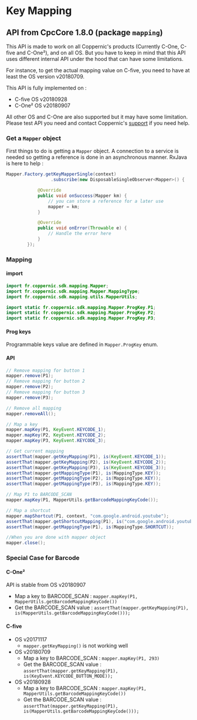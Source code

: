 Key Mapping
===========

## API from CpcCore 1.8.0 (package `mapping`)

This API is made to work on all Coppernic's products (Currently C-One, C-five and C-One²), and on all OS.
But you have to keep in mind that this API uses different internal API under the hood that can have some limitations.

For instance, to get the actual mapping value on C-five, you need to have at least the OS version v20180709.

This API is fully implemented on :

  - C-five OS v20180928
  - C-One² OS v20180907

All other OS and C-One are also supported but it may have some limitation. Please test API you need and contact
Coppernic's [support](https://support.coppernic.fr/index.php) if you need help.

### Get a `Mapper` object

First things to do is getting a `Mapper` object. A connection to a service is needed so getting a reference is done in an asynchronous manner. RxJava is here to help :

```java
Mapper.Factory.getKeyMapperSingle(context)
                 .subscribe(new DisposableSingleObserver<Mapper>() {

            @Override
            public void onSuccess(Mapper km) {
                // you can store a reference for a later use
                mapper = km;
            }

            @Override
            public void onError(Throwable e) {
                // Handle the error here
            }
        });
```

### Mapping

#### import

```java
import fr.coppernic.sdk.mapping.Mapper;
import fr.coppernic.sdk.mapping.Mapper.MappingType;
import fr.coppernic.sdk.mapping.utils.MapperUtils;

import static fr.coppernic.sdk.mapping.Mapper.ProgKey.P1;
import static fr.coppernic.sdk.mapping.Mapper.ProgKey.P2;
import static fr.coppernic.sdk.mapping.Mapper.ProgKey.P3;
```

#### Prog keys

Programmable keys value are defined in `Mapper.ProgKey` enum.

#### API

```java
// Remove mapping for button 1
mapper.remove(P1);
// Remove mapping for button 2
mapper.remove(P2);
// Remove mapping for button 3
mapper.remove(P3);

// Remove all mapping
mapper.removeAll();

// Map a key
mapper.mapKey(P1, KeyEvent.KEYCODE_1);
mapper.mapKey(P2, KeyEvent.KEYCODE_2);
mapper.mapKey(P3, KeyEvent.KEYCODE_3);

// Get current mapping
assertThat(mapper.getKeyMapping(P1), is(KeyEvent.KEYCODE_1));
assertThat(mapper.getKeyMapping(P2), is(KeyEvent.KEYCODE_2));
assertThat(mapper.getKeyMapping(P3), is(KeyEvent.KEYCODE_3));
assertThat(mapper.getMappingType(P1), is(MappingType.KEY));
assertThat(mapper.getMappingType(P2), is(MappingType.KEY));
assertThat(mapper.getMappingType(P3), is(MappingType.KEY));

// Map P1 to BARCODE_SCAN
mapper.mapKey(P1, MapperUtils.getBarcodeMappingKeyCode());

// Map a shortcut
mapper.mapShortcut(P1, context, "com.google.android.youtube");
assertThat(mapper.getShortcutMapping(P1), is("com.google.android.youtube"));
assertThat(mapper.getMappingType(P1), is(MappingType.SHORTCUT));

//When you are done with mapper object
mapper.close();
```
### Special Case for Barcode

#### C-One²

API is stable from OS v20180907

- Map a key to BARCODE_SCAN : `mapper.mapKey(P1, MapperUtils.getBarcodeMappingKeyCode())`
- Get the BARCODE_SCAN value : `assertThat(mapper.getKeyMapping(P1), is(MapperUtils.getBarcodeMappingKeyCode()));`

#### C-five

- OS v20171117
  - `mapper.getKeyMapping()` is not working well
- OS v20180709
  - Map a key to BARCODE_SCAN : `mapper.mapKey(P1, 293)`
  - Get the BARCODE_SCAN value : `assertThat(mapper.getKeyMapping(P1), is(KeyEvent.KEYCODE_BUTTON_MODE));`
- OS v20180928
  - Map a key to BARCODE_SCAN : `mapper.mapKey(P1, MapperUtils.getBarcodeMappingKeyCode())`
  - Get the BARCODE_SCAN value : `assertThat(mapper.getKeyMapping(P1), is(MapperUtils.getBarcodeMappingKeyCode()));`

